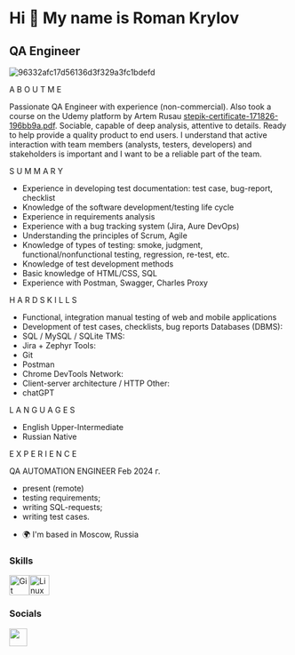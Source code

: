 Hi 👋 My name is Roman Krylov
=============================

QA Engineer
-----------
![96332afc17d56136d3f329a3fc1bdefd](https://github.com/RomanKrylovSG/RomanKrylovSG/assets/160474366/dad3d1b8-0024-4d9a-8fcd-ebc2a15956d2)

A B O U T  M E 

Passionate QA Engineer with experience (non-commercial). Also took a course on the Udemy platform by Artem Rusau [stepik-certificate-171826-196bb9a.pdf](https://github.com/RomanKrylovSG/RomanKrylovSG/files/15127859/stepik-certificate-171826-196bb9a.pdf). Sociable, capable of deep analysis, attentive to details. Ready to help provide a quality product to end users. I understand that active interaction with team members (analysts, testers, developers) and stakeholders is important and I want to be a reliable part of the team. 

S U M M A R Y 

- Experience in developing test documentation: test case, bug-report, checklist
- Knowledge of the software development/testing life cycle
- Experience in requirements analysis 
- Experience with a bug tracking system (Jira, Aure DevOps)
- Understanding the principles of Scrum, Agile
- Knowledge of types of testing: smoke, judgment, functional/nonfunctional testing, regression, re-test, etc. 
- Knowledge of test development methods
- Basic knowledge of HTML/CSS, SQL
- Experience with Postman, Swagger, Charles Proxy

H A R D  S K I L L S 

- Functional, integration manual testing of web and mobile applications
- Development of test cases, checklists, bug reports
Databases (DBMS):
- SQL / MySQL / SQLite
TMS:
- Jira + Zephyr
Tools:
- Git
- Postman
- Chrome DevTools
Network:
- Client-server architecture / HTTP
Other:
- chatGPT

L A N G U A G E S

- English  Upper-Intermediate 
- Russian  Native


E X P E R I E N C E

QA AUTOMATION ENGINEER Feb 2024 г.
- present (remote)
- testing requirements;
- writing SQL-requests;
- writing test cases.

* 🌍  I'm based in Moscow, Russia

### Skills


<p align="left">
<a href="https://git-scm.com/" target="_blank" rel="noreferrer"><img src="https://raw.githubusercontent.com/danielcranney/readme-generator/main/public/icons/skills/git-colored.svg" width="36" height="36" alt="Git" /></a><a href="https://www.linux.org" target="_blank" rel="noreferrer"><img src="https://raw.githubusercontent.com/danielcranney/readme-generator/main/public/icons/skills/linux-colored.svg" width="36" height="36" alt="Linux" /></a>
</p>

### Socials

<p align="left"> <a href="https://www.github.com/RomanKrylovSG" target="_blank" rel="noreferrer"> <picture> <source media="(prefers-color-scheme: dark)" srcset="https://raw.githubusercontent.com/danielcranney/readme-generator/main/public/icons/socials/github-dark.svg" /> <source media="(prefers-color-scheme: light)" srcset="https://raw.githubusercontent.com/danielcranney/readme-generator/main/public/icons/socials/github.svg" /> <img src="https://raw.githubusercontent.com/danielcranney/readme-generator/main/public/icons/socials/github.svg" width="32" height="32" /> </picture> </a></p>




